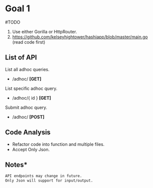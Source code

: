 # Goal 1

#TODO 
1. Use  either Gorilla or HttpRouter.
2. https://github.com/kelseyhightower/hashiapp/blob/master/main.go (read code first)

## List of API

List all adhoc queries.
* /adhoc/ **[GET]**

List specific adhoc query.
* /adhoc/{ id } **[GET]**

Submit adhoc query.
* /adhoc/   **[POST]**

## Code Analysis
* Refactor code into function and multiple files.
* Accept Only Json.

## Notes*
```markdown
API endpoints may change in future.
Only Json will support for input/output.
```